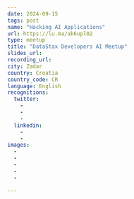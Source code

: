 ```yaml
---
date: 2024-09-15
tags: post
name: "Hacking AI Applications"
url: https://lu.ma/ak6upl02
type: meetup
title: "DataStax Developers AI Meetup"
slides_url:
recording_url: 
city: Zadar
country: Croatia
country_code: CR
language: English
recognitions:
  twitter:
    - 
    - 
    - 
  linkedin:
    - 
    - 
images:
  - 
  - 
  - 
  - 
  - 

---
```

